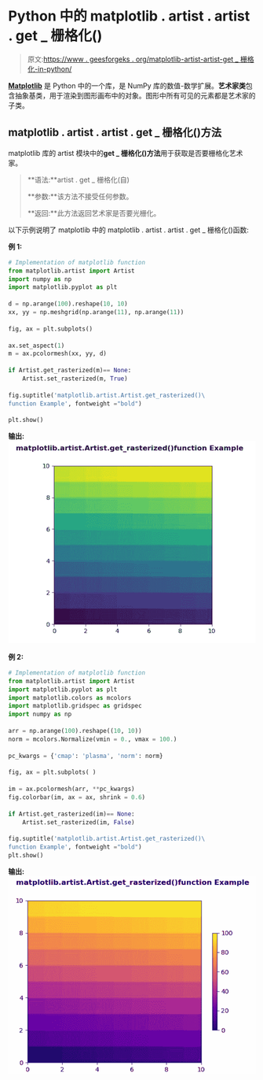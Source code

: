 # Python 中的 matplotlib . artist . artist . get _ 栅格化()

> 原文:[https://www . geesforgeks . org/matplotlib-artist-artist-get _ 栅格化-in-python/](https://www.geeksforgeeks.org/matplotlib-artist-artist-get_rasterized-in-python/)

**[Matplotlib](https://www.geeksforgeeks.org/python-introduction-matplotlib/)** 是 Python 中的一个库，是 NumPy 库的数值-数学扩展。**艺术家类**包含抽象基类，用于渲染到图形画布中的对象。图形中所有可见的元素都是艺术家的子类。

## matplotlib . artist . artist . get _ 栅格化()方法

matplotlib 库的 artist 模块中的**get _ 栅格化()方法**用于获取是否要栅格化艺术家。

> **语法:**artist . get _ 栅格化(自)
> 
> **参数:**该方法不接受任何参数。
> 
> **返回:**此方法返回艺术家是否要光栅化。

以下示例说明了 matplotlib 中的 matplotlib . artist . artist . get _ 栅格化()函数:

**例 1:**

```py
# Implementation of matplotlib function
from matplotlib.artist import Artist  
import numpy as np 
import matplotlib.pyplot as plt 

d = np.arange(100).reshape(10, 10) 
xx, yy = np.meshgrid(np.arange(11), np.arange(11)) 

fig, ax = plt.subplots() 

ax.set_aspect(1) 
m = ax.pcolormesh(xx, yy, d) 

if Artist.get_rasterized(m)== None: 
    Artist.set_rasterized(m, True)

fig.suptitle('matplotlib.artist.Artist.get_rasterized()\
function Example', fontweight ="bold") 

plt.show()
```

**输出:**
![](img/219b86eaad390a58b23e044cbbd61fec.png)

**例 2:**

```py
# Implementation of matplotlib function
from matplotlib.artist import Artist  
import matplotlib.pyplot as plt 
import matplotlib.colors as mcolors 
import matplotlib.gridspec as gridspec 
import numpy as np 

arr = np.arange(100).reshape((10, 10)) 
norm = mcolors.Normalize(vmin = 0., vmax = 100.) 

pc_kwargs = {'cmap': 'plasma', 'norm': norm} 

fig, ax = plt.subplots( ) 

im = ax.pcolormesh(arr, **pc_kwargs) 
fig.colorbar(im, ax = ax, shrink = 0.6)

if Artist.get_rasterized(im)== None: 
    Artist.set_rasterized(im, False)

fig.suptitle('matplotlib.artist.Artist.get_rasterized()\
function Example', fontweight ="bold") 
plt.show()
```

**输出:**
![](img/f3b773d89a018e1abee09635fbe08522.png)